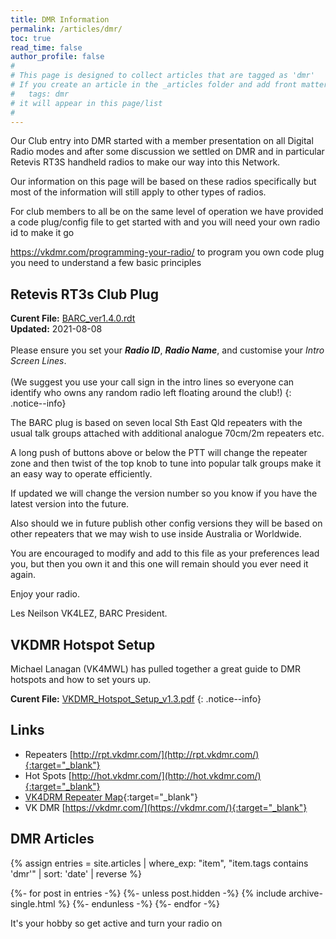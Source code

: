 ```yaml
---
title: DMR Information
permalink: /articles/dmr/
toc: true
read_time: false
author_profile: false
#
# This page is designed to collect articles that are tagged as 'dmr'
# If you create an article in the _articles folder and add front matter of
#   tags: dmr
# it will appear in this page/list
#
---
```


Our Club entry into DMR started with a member presentation on all Digital Radio modes
and after some discussion we settled on DMR and in particular Retevis RT3S handheld
radios to make our way into this Network.

Our information on this page will be based on these radios specifically but most of
the information will still apply to other types of radios.

For club members to all be on the same level of operation we have provided a code
plug/config file to get started with and you will need your own radio id to make it go

https://vkdmr.com/programming-your-radio/ to program you own code plug you need to understand a few basic principles

## Retevis RT3s Club Plug

**Curent File:** [BARC_ver1.4.0.rdt](/assets/dmr/BARC_ver1.4.0.rdt)
<br/>
**Updated:** 2021-08-08
<br/>
<br/>
Please ensure you set your _**Radio ID**_, _**Radio Name**_, and customise your
_Intro Screen Lines_.
<br/>
<br/>
(We suggest you use your call sign in the intro lines so everyone can identify
who owns any random radio left floating around the club!)
{: .notice--info}


The BARC plug is based on seven local Sth East Qld repeaters with the usual talk
groups attached with additional analogue 70cm/2m repeaters etc.

A long push of buttons above or below the PTT will change the repeater zone
and then twist of the top knob to tune into popular talk groups make it an easy
way to operate efficiently.

If updated we will change the version number so you know if you have the latest
version into the future.

Also should we in future publish other config versions they will be based on
other repeaters that we may wish to use inside Australia or Worldwide.

You are encouraged to modify and add to this file as your preferences lead you,
but then you own it and this one will remain should you ever need it again.

Enjoy your radio.

Les Neilson VK4LEZ, BARC President.

## VKDMR Hotspot Setup

Michael Lanagan (VK4MWL) has pulled together a great guide to DMR hotspots and
how to set yours up.

**Curent File:** [VKDMR_Hotspot_Setup_v1.3.pdf](/assets/dmr/VKDMR_Hotspot_Setup_v1.3.pdf)
{: .notice--info}

## Links

* Repeaters [http://rpt.vkdmr.com/](http://rpt.vkdmr.com/){:target="_blank"}
* Hot Spots [http://hot.vkdmr.com/](http://hot.vkdmr.com/){:target="_blank"}
* [VK4DRM Repeater Map](https://www.google.com/maps/d/viewer?mid=1pN0ls-uQ6GIixGanunLe0HETqo8&ll=-27.331080754756925%2C153.09384449189344&z=9){:target="_blank"}
* VK DMR [https://vkdmr.com/](https://vkdmr.com/){:target="_blank"}

## DMR Articles

{%
assign entries = site.articles
        | where_exp: "item", "item.tags contains 'dmr'"
        | sort: 'date'
        | reverse %}

{%- for post in entries -%}
  {%- unless post.hidden -%}
    {% include archive-single.html %}
  {%- endunless -%}
{%- endfor -%}

It's your hobby so get active and turn your radio on
